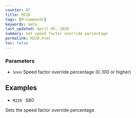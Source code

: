 ```yaml
---
counter: 87
title: M220
tags: [M-Commands] 
keywords: beta 
last_updated: April 05, 2020 
summary: Set speed factor override percentage 
permalink: M220.html
toc: false 
---
```



### Parameters

* `Snnn` Speed factor override percentage (0..100 or higher)

## Examples

* ` M220  ` S80

Sets the speed factor override percentage.

